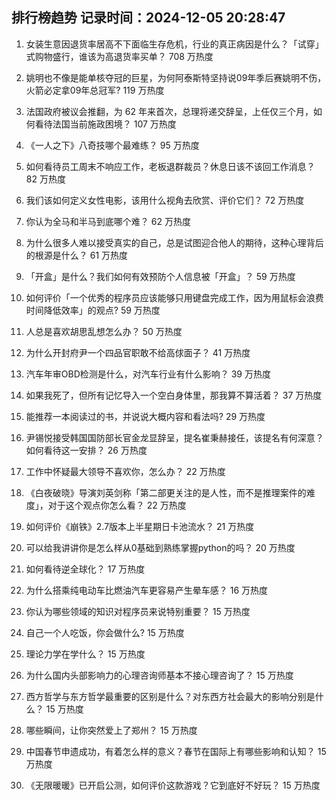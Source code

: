 
## 排行榜趋势 记录时间：2024-12-05 20:28:47
  
  1. 女装生意因退货率居高不下面临生存危机，行业的真正病因是什么？「试穿」式购物盛行，谁该为高退货率买单？ 708 万热度
    
  2. 姚明也不像是能单核夺冠的巨星，为何阿泰斯特坚持说09年季后赛姚明不伤，火箭必定拿09年总冠军? 119 万热度
    
  3. 法国政府被议会推翻，为 62 年来首次，总理将递交辞呈，上任仅三个月，如何看待法国当前施政困境？ 107 万热度
    
  4. 《一人之下》八奇技哪个最难练？ 95 万热度
    
  5. 如何看待员工周末不响应工作，老板退群裁员？休息日该不该回工作消息？ 82 万热度
    
  6. 我们该如何定义女性电影，该用什么视角去欣赏、评价它们？ 72 万热度
    
  7. 你认为全马和半马到底哪个难？ 62 万热度
    
  8. 为什么很多人难以接受真实的自己，总是试图迎合他人的期待，这种心理背后的根源是什么？ 61 万热度
    
  9. 「开盒」是什么？我们如何有效预防个人信息被「开盒」？ 59 万热度
    
  10. 如何评价「一个优秀的程序员应该能够只用键盘完成工作，因为用鼠标会浪费时间降低效率」的观点? 59 万热度
    
  11. 人总是喜欢胡思乱想怎么办？ 50 万热度
    
  12. 为什么开封府尹一个四品官职敢不给高俅面子？ 41 万热度
    
  13. 汽车年审OBD检测是什么，对汽车行业有什么影响？ 39 万热度
    
  14. 如果我死了，但所有记忆导入一个空白身体里，那我算不算活着？ 37 万热度
    
  15. 能推荐一本阅读过的书，并说说大概内容和看法吗? 29 万热度
    
  16. 尹锡悦接受韩国国防部长官金龙显辞呈，提名崔秉赫接任，该提名有何深意？如何看待这一安排？ 26 万热度
    
  17. 工作中怀疑最大领导不喜欢你，怎么办？ 22 万热度
    
  18. 《白夜破晓》导演刘英剑称「第二部更关注的是人性，而不是推理案件的难度」，对于这个观点你怎么看？ 22 万热度
    
  19. 如何评价《崩铁》2.7版本上半星期日卡池流水？ 21 万热度
    
  20. 可以给我讲讲你是怎么样从0基础到熟练掌握python的吗？ 20 万热度
    
  21. 如何看待逆全球化？ 17 万热度
    
  22. 为什么搭乘纯电动车比燃油汽车更容易产生晕车感？ 16 万热度
    
  23. 你认为哪些领域的知识对程序员来说特别重要？ 15 万热度
    
  24. 自己一个人吃饭，你会做什么? 15 万热度
    
  25. 理论力学在学什么？ 15 万热度
    
  26. 为什么国内头部影响力的心理咨询师基本不接心理咨询了？ 15 万热度
    
  27. 西方哲学与东方哲学最重要的区别是什么？对东西方社会最大的影响分别是什么？ 15 万热度
    
  28. 哪些瞬间，让你突然爱上了郑州？ 15 万热度
    
  29. 中国春节申遗成功，有着怎么样的意义？春节在国际上有哪些影响和认知？ 15 万热度
    
  30. 《无限暖暖》已开启公测，如何评价这款游戏？它到底好不好玩？ 15 万热度
    